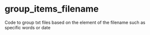 # group_items_filename
Code to group txt files based on the element of the filename such as specific words or date
